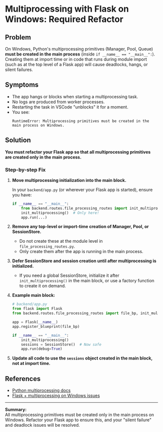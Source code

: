 # Multiprocessing with Flask on Windows: Required Refactor

## Problem

On Windows, Python's multiprocessing primitives (Manager, Pool, Queue) **must be created in the main process** (inside `if __name__ == "__main__":`). Creating them at import time or in code that runs during module import (such as at the top level of a Flask app) will cause deadlocks, hangs, or silent failures.

## Symptoms

- The app hangs or blocks when starting a multiprocessing task.
- No logs are produced from worker processes.
- Restarting the task in VSCode "unblocks" it for a moment.
- You see:  
  ```
  RuntimeError: Multiprocessing primitives must be created in the main process on Windows.
  ```

## Solution

**You must refactor your Flask app so that all multiprocessing primitives are created only in the main process.**

### Step-by-step Fix

1. **Move multiprocessing initialization into the main block.**

   In your `backend/app.py` (or wherever your Flask app is started), ensure you have:

   ```python
   if __name__ == "__main__":
       from backend.routes.file_processing_routes import init_multiprocessing
       init_multiprocessing()  # Only here!
       app.run(...)
   ```

2. **Remove any top-level or import-time creation of Manager, Pool, or SessionStore.**
   - Do not create these at the module level in `file_processing_routes.py`.
   - Only create them after the app is running in the main process.

3. **Defer SessionStore and session creation until after multiprocessing is initialized.**
   - If you need a global SessionStore, initialize it after `init_multiprocessing()` in the main block, or use a factory function to create it on demand.

4. **Example main block:**

   ```python
   # backend/app.py
   from flask import Flask
   from backend.routes.file_processing_routes import file_bp, init_multiprocessing, SessionStore

   app = Flask(__name__)
   app.register_blueprint(file_bp)

   if __name__ == "__main__":
       init_multiprocessing()
       sessions = SessionStore()  # Now safe
       app.run(debug=True)
   ```

5. **Update all code to use the `sessions` object created in the main block, not at import time.**

## References

- [Python multiprocessing docs](https://docs.python.org/3/library/multiprocessing.html#contexts-and-start-methods)
- [Flask + multiprocessing on Windows issues](https://github.com/pallets/flask/issues/3351)

---

**Summary:**  
All multiprocessing primitives must be created only in the main process on Windows. Refactor your Flask app to ensure this, and your "silent failure" and deadlock issues will be resolved.
